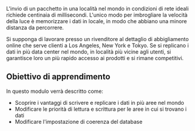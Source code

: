 L'invio di un pacchetto in una località nel mondo in condizioni di rete ideali richiede centinaia di millisecondi. L'unico modo per imbrogliare la velocità della luce è memorizzare i dati in locale, in modo che abbiano una minore distanza da percorrere.

Si supponga di lavorare presso un rivenditore al dettaglio di abbigliamento online che serve clienti a Los Angeles, New York e Tokyo. Se si replicano i dati in più data center nel mondo, in località più vicine agli utenti, si garantisce loro un più rapido accesso ai prodotti e si rimane competitivi.

## <a name="learning-objective"></a>Obiettivo di apprendimento

In questo modulo verrà descritto come:

* Scoprire i vantaggi di scrivere e replicare i dati in più aree nel mondo
* Modificare le priorità di lettura e scrittura per le aree in cui si trovano i dati
* Modificare l'impostazione di coerenza del database
